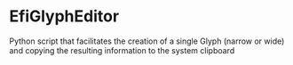 # EfiGlyphEditor
Python script that facilitates the creation of a single Glyph (narrow or wide) and copying the resulting information to the system clipboard
